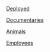 [Deployed](https://forthcoming-queenie-rad-assignment-9369a3f1.koyeb.app)

[Documentaries](https://forthcoming-queenie-rad-assignment-9369a3f1.koyeb.app/apidocs)

[Animals](https://forthcoming-queenie-rad-assignment-9369a3f1.koyeb.app/animals)

[Employees](https://forthcoming-queenie-rad-assignment-9369a3f1.koyeb.app/employees)